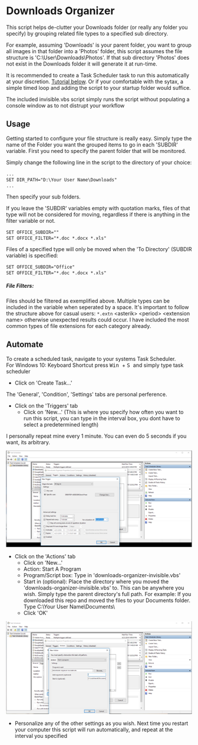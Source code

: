 # Downloads Organizer
This script helps de-clutter your Downloads folder (or really any folder you specify) by grouping related file types to a specified sub directory.

For example, assuming 'Downloads' is your parent folder, you want to group all images in that folder into a 'Photos' folder, this script assumes the file structure is 'C:\User\Downloads\Photos\'. If that sub directory 'Photos' does not exist in the Downloads folder it will generate it at run-time. 

It is recommended to create a Task Scheduler task to run this automatically at your discretion. [Tutorial below](#automate). Or if your comfortable with the sytax, a simple timed loop and adding the script to your startup folder would suffice.

The included invisible.vbs script simply runs the script without populating a console window as to not distrupt your workflow

## Usage

Getting started to configure your file structure is really easy. Simply type the name of the Folder you want the grouped items to go in each 'SUBDIR' variable. First you need to specify the parent folder that will be monitored.

Simply change the following line in the script to the directory of your choice:

```batch
...
SET DIR_PATH="D:\Your User Name\Downloads"
...
```

Then specify your sub folders.

If you leave the 'SUBDIR' variables empty with quotation marks, files of that type will not be considered for moving, regardless if there is anything in the filter variable or not.

```batch
SET OFFICE_SUBDIR=""
SET OFFICE_FILTER="*.doc *.docx *.xls"
```
Files of a specified type will only be moved when the 'To Directory' (SUBDIR variable) is specified:

```batch
SET OFFICE_SUBDIR="Office"
SET OFFICE_FILTER="*.doc *.docx *.xls"
```

##### File Filters:

Files should be filtered as exemplified above. Multiple types can be included in the variable when seperated by a space. It's important to follow the structure above for casual users: ```*.extn``` &lt;asterik&gt; &lt;period&gt; &lt;extension name> otherwise unexpected results could occur. I have included the most common types of file extensions for each category already.

## Automate

To create a scheduled task, navigate to your systems Task Scheduler. <br>
For Windows 10: Keyboard Shortcut press <kbd> Win </kbd> + <kbd> S </kbd> and simply type task scheduler

- Click on 'Create Task...'

The 'General', 'Condition', 'Settings' tabs are personal perference. 

- Click on the 'Triggers' tab
  - Click on 'New...' (This is where you specify how often you want to run this script, you can type in the interval box, you dont have to select a predetermined length)

I personally repeat mine every 1 minute. You can even do 5 seconds if you want, its arbitrary.

![ss1](capture1.PNG)

- Click on the 'Actions' tab
  - Click on 'New...'
  - Action: Start A Program
  - Program/Script box: Type in 'downloads-organizer-invisible.vbs'
  - Start in (optional): Place the directory where you moved the 'downloads-organizer-invisible.vbs' to. This can be anywhere you wish. Simply type the parent directory's full path. For example: If you downloaded this repo and moved the files to your Documents folder. Type C:\Your User Name\Documents\
  - Click 'OK'

![ss2](capture2.PNG)

- Personalize any of the other settings as you wish. Next time you restart your computer this script will run automatically, and repeat at the interval you specified

